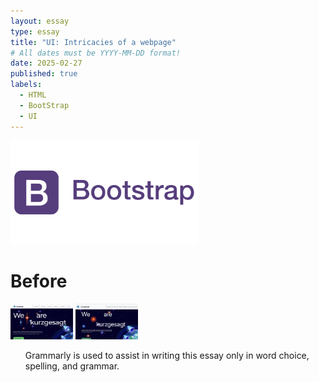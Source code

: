 ```yaml
---
layout: essay
type: essay
title: "UI: Intricacies of a webpage"
# All dates must be YYYY-MM-DD format!
date: 2025-02-27
published: true
labels:
  - HTML
  - BootStrap
  - UI
---
```


<img width="300px" class="rounded float-start pe-4" src="../img/UI-reflect/bootstrap-logo.png">

# Before


<div class="row">
<img width="100px" class="rounded float-start pe-4" src="../img/UI-reflect/kurzgesagt-home-port.png">
<img width="100px" class="rounded float-end pe-4" src="../img/UI-reflect/my-kurzgesagt-home-port.png">
</div>



<ul>Grammarly is used to assist in writing this essay only in word choice, spelling, and grammar.</ul>
